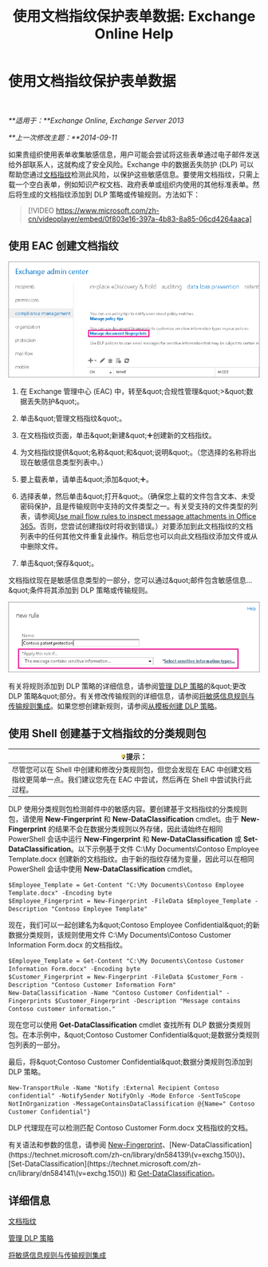 ﻿---
title: '使用文档指纹保护表单数据: Exchange Online Help'
TOCTitle: 使用文档指纹保护表单数据
ms:assetid: 110c839b-7693-42f6-aa5d-58ce64f4c357
ms:mtpsurl: https://technet.microsoft.com/zh-cn/library/Dn635175(v=EXCHG.150)
ms:contentKeyID: 61203671
ms.date: 05/23/2018
mtps_version: v=EXCHG.150
ms.translationtype: MT
---

# 使用文档指纹保护表单数据

 

_**适用于：**Exchange Online, Exchange Server 2013_

_**上一次修改主题：**2014-09-11_

如果贵组织使用表单收集敏感信息，用户可能会尝试将这些表单通过电子邮件发送给外部联系人，这就构成了安全风险。Exchange 中的数据丢失防护 (DLP) 可以帮助您通过[文档指纹](overview-of-document-fingerprinting-in-exchange.md)检测此风险，以保护这些敏感信息。要使用文档指纹，只需上载一个空白表单，例如知识产权文档、政府表单或组织内使用的其他标准表单。然后将生成的文档指纹添加到 DLP 策略或传输规则。方法如下：

> [!VIDEO https://www.microsoft.com/zh-cn/videoplayer/embed/0f803e16-397a-4b83-8a85-06cd4264aaca]

## 使用 EAC 创建文档指纹

![EAC 中文档指纹的路径已突出显示](images/Dn635175.e8562ea7-40ba-4feb-adde-2e81f029fcda(EXCHG.150).png "EAC 中文档指纹的路径已突出显示")

1.  在 Exchange 管理中心 (EAC) 中，转至\&quot;合规性管理\&quot;\>\&quot;数据丢失防护\&quot;。

2.  单击\&quot;管理文档指纹\&quot;。

3.  在文档指纹页面，单击\&quot;新建\&quot;![添加图标](images/JJ218640.c1e75329-d6d7-4073-a27d-498590bbb558(EXCHG.150).gif "添加图标")创建新的文档指纹。

4.  为文档指纹提供\&quot;名称\&quot;和\&quot;说明\&quot;。（您选择的名称将出现在敏感信息类型列表中。）

5.  要上载表单，请单击\&quot;添加\&quot;![添加图标](images/JJ218640.c1e75329-d6d7-4073-a27d-498590bbb558(EXCHG.150).gif "添加图标")。

6.  选择表单，然后单击\&quot;打开\&quot;。（确保您上载的文件包含文本、未受密码保护，且是传输规则中支持的文件类型之一。有关受支持的文件类型的列表，请参阅[Use mail flow rules to inspect message attachments in Office 365](https://technet.microsoft.com/zh-cn/library/jj919236\(v=exchg.150\))。否则，您尝试创建指纹时将收到错误。）对要添加到此文档指纹的文档列表中的任何其他文件重复此操作。稍后您也可以向此文档指纹添加文件或从中删除文件。

7.  单击\&quot;保存\&quot;。

文档指纹现在是敏感信息类型的一部分，您可以通过\&quot;邮件包含敏感信息…\&quot;条件将其添加到 DLP 策略或传输规则。

![\&quot;Apply this rule if\&quot;条件已突出显示](images/Dn635175.9355a513-a790-48eb-a61b-575ba2ecdfa6(EXCHG.150).png "&quot;Apply this rule if&quot;条件已突出显示")

有关将规则添加到 DLP 策略的详细信息，请参阅[管理 DLP 策略](manage-dlp-policies-exchange-2013-help.md)的\&quot;更改 DLP 策略\&quot;部分。有关修改传输规则的详细信息，请参阅[将敏感信息规则与传输规则集成](integrating-sensitive-information-rules-with-transport-rules-exchange-2013-help.md)。如果您想创建新规则，请参阅[从模板创建 DLP 策略](how-to-new-dlp-data-loss-prevention-policy-template.md)。

## 使用 Shell 创建基于文档指纹的分类规则包

<table>
<thead>
<tr class="header">
<th><img src="images/Bb124558.tip(EXCHG.150).gif" title="提示" alt="提示" />提示：</th>
</tr>
</thead>
<tbody>
<tr class="odd">
<td>尽管您可以在 Shell 中创建和修改分类规则包，但您会发现在 EAC 中创建文档指纹更简单一点。我们建议您先在 EAC 中尝试，然后再在 Shell 中尝试执行此过程。</td>
</tr>
</tbody>
</table>


DLP 使用分类规则包检测邮件中的敏感内容。要创建基于文档指纹的分类规则包，请使用 **New-Fingerprint** 和 **New-DataClassification** cmdlet。由于 **New-Fingerprint** 的结果不会在数据分类规则以外存储，因此请始终在相同 PowerShell 会话中运行 **New-Fingerprint** 和 **New-DataClassification** 或 **Set-DataClassification**。以下示例基于文件 C:\\My Documents\\Contoso Employee Template.docx 创建新的文档指纹。由于新的指纹存储为变量，因此可以在相同 PowerShell 会话中使用 **New-DataClassification** cmdlet。

    $Employee_Template = Get-Content "C:\My Documents\Contoso Employee Template.docx" -Encoding byte
    $Employee_Fingerprint = New-Fingerprint -FileData $Employee_Template -Description "Contoso Employee Template"

现在，我们可以一起创建名为\&quot;Contoso Employee Confidential\&quot;的新数据分类规则，该规则使用文件 C:\\My Documents\\Contoso Customer Information Form.docx 的文档指纹。

    $Employee_Template = Get-Content "C:\My Documents\Contoso Customer Information Form.docx" -Encoding byte
    $Customer_Fingerprint = New-Fingerprint -FileData $Customer_Form -Description "Contoso Customer Information Form"
    New-DataClassification -Name "Contoso Customer Confidential" -Fingerprints $Customer_Fingerprint -Description "Message contains Contoso customer information." 

现在您可以使用 **Get-DataClassification** cmdlet 查找所有 DLP 数据分类规则包。在本示例中，\&quot;Contoso Customer Confidential\&quot;是数据分类规则包列表的一部分。

最后，将\&quot;Contoso Customer Confidential\&quot;数据分类规则包添加到 DLP 策略。

    New-TransportRule -Name "Notify :External Recipient Contoso confidential" -NotifySender NotifyOnly -Mode Enforce -SentToScope NotInOrganization -MessageContainsDataClassification @{Name=" Contoso Customer Confidential"}

DLP 代理现在可以检测匹配 Contoso Customer Form.docx 文档指纹的文档。

有关语法和参数的信息，请参阅 [New-Fingerprint](https://technet.microsoft.com/zh-cn/library/dn584142\(v=exchg.150\))、[New-DataClassification](https://technet.microsoft.com/zh-cn/library/dn584139\(v=exchg.150\))、[Set-DataClassification](https://technet.microsoft.com/zh-cn/library/dn584141\(v=exchg.150\)) 和 [Get-DataClassification](https://technet.microsoft.com/zh-cn/library/jj215720\(v=exchg.150\))。

## 详细信息

[文档指纹](overview-of-document-fingerprinting-in-exchange.md)

[管理 DLP 策略](manage-dlp-policies-exchange-2013-help.md)

[将敏感信息规则与传输规则集成](integrating-sensitive-information-rules-with-transport-rules-exchange-2013-help.md)


